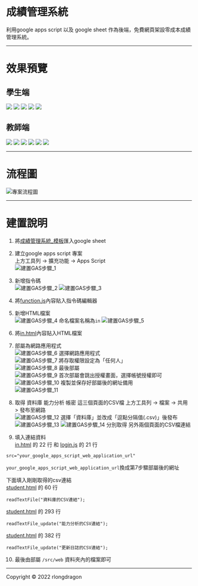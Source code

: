 # 成績管理系統
利用google apps script 以及 google sheet 作為後端，免費網頁架設零成本成績管理系統。

---
# 效果預覽
## 學生端
![](./img/學生成績管理系統操作說明_學生版_1.png)
![](./img/學生成績管理系統操作說明_學生版_2.png)
![](./img/學生成績管理系統操作說明_學生版_3.png)
![](./img/學生成績管理系統操作說明_學生版_4.png)
![](./img/學生成績管理系統操作說明_學生版_5.png)
## 教師端
![](./img/學生成績管理系統操作說明_教師版_1.png)
![](./img/學生成績管理系統操作說明_教師版_2.png)
![](./img/學生成績管理系統操作說明_教師版_3.png)
![](./img/學生成績管理系統操作說明_教師版_4.png)
![](./img/學生成績管理系統操作說明_教師版_5.png)
![](./img/學生成績管理系統操作說明_教師版_6.png)

---

# 流程圖
![專案流程圖](./img/專案流程圖.png)

---
# 建置說明
1. 將[成績管理系統_模板](./src/google_sheet/成績登記管理系統_模板.xlsx)匯入google sheet

2. 建立google apps script 專案<br>
上方工具列 -> 擴充功能 -> Apps Script<br>
![建置GAS步驟_1](./img/建置GAS步驟_1.png)

3. 新增指令碼<br>
![建置GAS步驟_2](./img/建置GAS步驟_2.png)
![建置GAS步驟_3](./img/建置GAS步驟_3.png)

4. 將[function.js](./src/google_apps_script/function.js)內容貼入指令碼編輯器<br>

5. 新增HTML檔案<br>
![建置GAS步驟_4](./img/建置GAS步驟_4.png)
命名檔案名稱為`in`
![建置GAS步驟_5](./img/建置GAS步驟_5.png)

6. 將[in.html](./src/google_apps_script/in.html)內容貼入HTML檔案<br>

7. 部屬為網路應用程式<br>
![建置GAS步驟_6](./img/建置GAS步驟_6.png)
選擇網路應用程式<br>
![建置GAS步驟_7](./img/建置GAS步驟_7.png)
將存取權限設定為「任何人」<br>
![建置GAS步驟_8](./img/建置GAS步驟_8.png)
最後部屬<br>
![建置GAS步驟_9](./img/建置GAS步驟_9.png)
首次部屬會跳出授權畫面，選擇帳號授權即可<br>
![建置GAS步驟_10](./img/建置GAS步驟_10.png)
複製並保存好部屬後的網址備用<br>
![建置GAS步驟_11](./img/建置GAS步驟_11.png)

8. 取得 資料庫 能力分析 帳密 這三個頁面的CSV檔
上方工具列 -> 檔案 -> 共用 > 發布至網路<br>
![建置GAS步驟_12](./img/建置GAS步驟_12.png)
選擇「資料庫」並改成「逗點分隔值(.csv)」後發布<br>
![建置GAS步驟_13](./img/建置GAS步驟_13.png)
![建置GAS步驟_14](./img/建置GAS步驟_14.png)
分別取得 另外兩個頁面的CSV檔連結<br>

9. 填入連結資料<br>
[in.html](./src/web/in.html) 的 22 行 和 [login.js](./src/web/login.js) 的 21 行
 ```
src="your_google_apps_script_web_application_url"
```
`your_google_apps_script_web_application_url`換成第7步驟部屬後的網址<br>

下面填入剛剛取得的csv連結<br>
[student.html](./src/web/student.html) 的 60 行 
```
readTextFile("資料庫的CSV連結");
```
[student.html](./src/web/student.html) 的 293 行 
```
readTextFile_update("能力分析的CSV連結");
```
[student.html](./src/web/student.html) 的 382 行 
```
readTextFile_update("更新日誌的CSV連結");
```

10. 最後由部屬 `/src/web` 資料夾內的檔案即可<br>

---

Copyright © 2022 rlongdragon